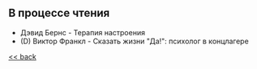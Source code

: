 ## В процессе чтения

- Дэвид Бернс - Терапия настроения
- (D) Виктор Франкл - Сказать жизни "Да!": психолог в концлагере

[<< back](README.md)
